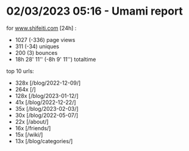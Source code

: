 # 02/03/2023 05:16 - Umami report
for www.shifeiti.com [24h] :

 - 1027 (-336) page views
 - 311 (-34) uniques
 - 200 (3) bounces
 - 18h 28' 11'' (-8h 9' 11'') totaltime


top 10 urls:
 - 328x [/blog/2022-12-09/]
 - 264x [/]
 - 128x [/blog/2023-01-12/]
 - 41x [/blog/2022-12-22/]
 - 35x [/blog/2023-02-03/]
 - 30x [/blog/2022-05-07/]
 - 22x [/about/]
 - 16x [/friends/]
 - 15x [/wiki/]
 - 13x [/blog/categories/]



